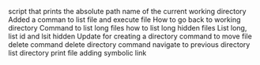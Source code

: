 script that prints the absolute path name of the current working directory
Added a comman to list file and execute file
How to go back to working directory
Command to list long files
how to list long hidden files
List long, list id and lsit hidden
Update for creating a directory
command to move file
delete command
delete directory command
navigate to previous directory
list directory
 print file 
adding symbolic link

